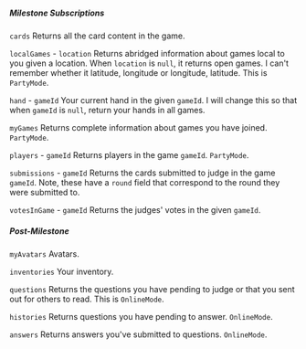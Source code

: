 ##### Milestone Subscriptions

`cards`
Returns all the card content in the game.

`localGames` - `location`
Returns abridged information about games local to you given a location. When `location` is `null`, it returns open games. I can't remember whether it latitude, longitude or longitude, latitude. This is `PartyMode`.

`hand` - `gameId`
Your current hand in the given `gameId`. I will change this so that when `gameId` is `null`, return your hands in all games.

`myGames`
Returns complete information about games you have joined. `PartyMode`.

`players` - `gameId`
Returns players in the game `gameId`. `PartyMode`.

`submissions` - `gameId`
Returns the cards submitted to judge in the game `gameId`. Note, these have a `round` field that correspond to the round they were submitted to.

`votesInGame` - `gameId`
Returns the judges' votes in the given `gameId`.

##### Post-Milestone

`myAvatars`
Avatars.

`inventories`
Your inventory.

`questions`
Returns the questions you have pending to judge or that you sent out for others to read. This is `OnlineMode`.

`histories`
Returns questions you have pending to answer. `OnlineMode`.

`answers`
Returns answers you've submitted to questions. `OnlineMode`.